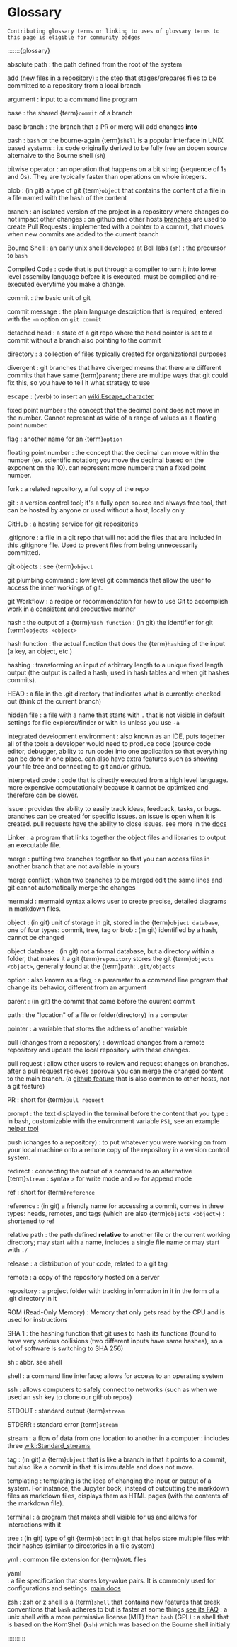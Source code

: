 # Glossary

```{tip}
Contributing glossary terms or linking to uses of glossary terms to this page is eligible for community badges
```

:::::::{glossary}

absolute path
:  the path defined from the root of the system

add (new files in a repository)
:  the step that stages/prepares files to be committed to a repository from a local branch

argument
:  input to a command line program

base
: the shared {term}`commit` of a branch

base branch
: the branch that a PR or merg will add changes **into**

bash
:  `bash` or the bourne-again {term}`shell` is a popular interface in UNIX based systems
:  its code originally derived to be fully free an dopen source alternaive to the Bourne shell (`sh`)

bitwise operator
:  an operation that happens on a bit string (sequence of 1s and 0s). They are typically faster than operations on whole integers. 

blob
:  (in git) a type of git {term}`object` that contains the content of a file in a file named with the hash of the content

branch
:  an isolated version of the project in a repository where changes do not impact other changes
:  on github and other hosts [branches](https://docs.github.com/en/pull-requests/collaborating-with-pull-requests/proposing-changes-to-your-work-with-pull-requests/about-branches) are used to create Pull Requests 
:  implemented with a pointer to a commit, that moves when new commits are added to the current branch

Bourne Shell
:  an early unix shell developed at Bell labs (`sh`)
:  the precursor to `bash`

Compiled Code
:  code that is put through a compiler to turn it into lower level assemlby language before it is executed. must be compiled and re-executed everytime you make a change.

commit 
:  the basic unit of git

commit message
:  the plain language description that is required, entered with the `-m` option on `git commit`

detached head
:  a state of a git repo where the head pointer is set to a commit without a branch also pointing to the commit


directory
:  a collection of files typically created for organizational purposes

divergent
:  git branches that have diverged means that there are different commits that have same {term}`parent`; there are multipe ways that git could fix this, so you have to tell it what strategy to use

escape
:  (verb) to insert an <wiki:Escape_character>


fixed point number
:  the concept that the decimal point does not move in the number. Cannot represent as wide of a range of values as a floating point number.

flag
: another name for an {term}`option`

floating point number
:  the concept that the decimal can move within the number (ex. scientific notation; you move the decimal based on the exponent on the 10). can represent more numbers than a fixed point number.

fork
:  a related repository, a full copy of the repo

git
:  a version control tool; it's a fully open source and always free tool, that can be hosted by anyone or used without a host, locally only.


GitHub
:  a hosting service for git repositories


.gitignore
:  a file in a git repo that will not add the files that are included in this .gitignore file. Used to prevent files from being unnecessarily committed.


git objects
:  see {term}`object`


git plumbing command
:  low level git commands that allow the user to access the inner workings of git.


git Workflow
:  a recipe or recommendation for how to use Git to accomplish work in a consistent and productive manner

hash
:  the output of a {term}`hash function`
:  (in git) the identifier for git {term}`objects <object>`


hash function
:  the actual function that does the {term}`hashing` of the input (a key, an object, etc.)


hashing
:  transforming an input of arbitrary length to a unique fixed length output (the output is called a hash; used in hash tables and when git hashes commits). 

HEAD
:  a file in the .git directory that indicates what is currently:  checked out (think of the current branch)

hidden file
:  a file with a name that starts with `.` that is not visible in default settings for file explorer/finder or with `ls` unless you use  `-a` 


integrated development environment
:  also known as an IDE, puts together all of the tools a developer would need to produce code (source code editor, debugger, ability to run code) into one application so that everything can be done in one place. can also have extra features such as showing your file tree and connecting to git and/or github.


interpreted code
:  code that is directly executed from a high level language. more expensive computationally because it cannot be optimized and therefore can be slower.


issue
:  provides the ability to easily track ideas, feedback, tasks, or bugs. branches can be created for specific issues. an issue is open when it is created. pull requests have the ability to close issues. see more in the [docs](https://docs.github.com/en/issues/tracking-your-work-with-issues/about-issues)


Linker
:  a program that links together the object files and libraries to output an executable file.


merge
:  putting two branches together so that you can access files in another branch that are not available in yours


merge conflict
:  when two branches to be merged edit the same lines and git cannot automatically merge the changes


mermaid
:  mermaid syntax allows user to create precise, detailed diagrams in markdown files.

object
:  (in git) unit of storage in git, stored in the {term}`object database`, one of four types: commit, tree, tag or blob
:  (in git) identified by a hash, cannot be changed


object database
:  (in git) not a formal database, but a directory within a folder, that makes it a git {term}`repository` stores the git {term}`objects <object>`, generally found at the {term}`path`: `.git/objects`

option
:  also known as a flag,
:  a parameter to a command line program that change its behavior, different from an argument

parent
:  (in git) the commit that came before the cuurent commit

path
:  the "location" of a file or folder(directory) in a computer


pointer
:  a variable that stores the address of another variable


pull (changes from a repository)
:  download changes from a remote repository and update the local repository with these changes.


pull request
:  allow other users to review and request changes on branches. after a pull request recieves approval you can merge the changed content to the main branch. (a [github feature](https://docs.github.com/en/pull-requests/collaborating-with-pull-requests/proposing-changes-to-your-work-with-pull-requests/about-pull-requests) that is also common to other hosts, not a git feature)


PR
:  short for {term}`pull request`


prompt
:  the text displayed in the terminal before the content that you type
:  in bash, customizable with the environment variable `PS1`, see an example [helper tool](https://bash-prompt-generator.org/)


push (changes to a repository)
:  to put whatever you were working on from your local machine onto a remote copy of the repository in a version control system.

redirect
:  connecting the output of a command to an alternative {term}`stream`
:  syntax `>` for write mode and `>>` for append mode

ref
:  short for {term}`reference`

reference
:  (in git) a friendly name for accessing a commit, comes in three types: heads, remotes, and tags (which are also {term}`objects <object>`)
:  shortened to ref

relative path
:  the path defined **relative** to another file or the current working directory; may start with a name, includes a single file name or may start with `./`


release
:  a distribution of your code, related to a git tag


remote
:  a copy of the repository hosted on a server


repository
:  a project folder with tracking information in it in the form of a .git directory in it


ROM (Read-Only Memory)
:  Memory that only gets read by the CPU and is used for instructions


SHA 1
:  the hashing function that git uses to hash its functions (found to have very serious collisions (two different inputs have same hashes), so a lot of software is switching to SHA 256)

sh
:  abbr. see shell

shell
:  a command line interface; allows for access to an operating system


ssh 
:  allows computers to safely connect to networks (such as when we used an ssh key to clone our github repos)

STDOUT
:  standard output {term}`stream`


STDERR
:  standard error {term}`stream`

stream
:  a flow of data from one location to another in a computer 
:  includes three <wiki:Standard_streams>

tag
:  (in git) a {term}`object` that is like a branch in that it points to a commit, but also like a commit in that it is immutable and does not move. 

templating
:  templating is the idea of changing the input or output of a system. For instance, the Jupyter book, instead of outputting the markdown files as markdown files, displays them as HTML pages (with the contents of the markdown file).


terminal
:  a program that makes shell visible for us and allows for interactions with it


tree 
:  (in git) type of git {term}`object` in git that helps store multiple files with their hashes (similar to directories in a file system)


yml
:  common file extension for {term}`YAML` files


yaml  
:  a file specification that stores key-value pairs. It is commonly used for configurations and settings.  [main docs](https://yaml.org/)


zsh
:  zsh or z shell is a {term}`shell` that contains new features that break conventions that `bash` adheres to but is faster at some things [see its FAQ](https://zsh.sourceforge.io/FAQ/)
:  a unix shell with a more permissive license (MIT) than `bash` (GPL)
:  a shell that is based on the KornShell (`ksh`) which was based on the Bourne shell initially

::::::::::
